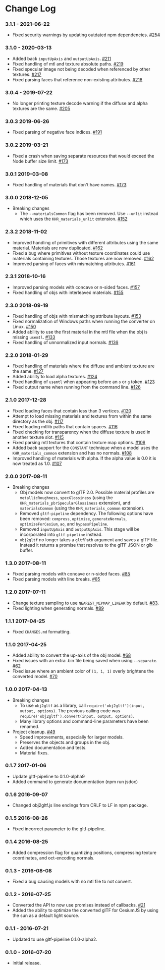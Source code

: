 Change Log
==========

### 3.1.1 - 2021-06-22

* Fixed security warnings by updating outdated npm dependencies. [#254](https://github.com/CesiumGS/obj2gltf/pull/254)

### 3.1.0 - 2020-03-13

* Added back `inputUpAxis` and `outputUpAxis`. [#211](https://github.com/CesiumGS/obj2gltf/pull/211)
* Fixed handling of mtl and texture absolute paths. [#219](https://github.com/CesiumGS/obj2gltf/pull/219)
* Fixed specular image not being decoded when referenced by other textures. [#217](https://github.com/CesiumGS/obj2gltf/pull/217)
* Fixed parsing faces that reference non-existing attributes. [#218](https://github.com/CesiumGS/obj2gltf/pull/218)

### 3.0.4 - 2019-07-22

* No longer printing texture decode warning if the diffuse and alpha textures are the same. [#205](https://github.com/CesiumGS/obj2gltf/pull/205)

### 3.0.3 2019-06-26

* Fixed parsing of negative face indices. [#191](https://github.com/CesiumGS/obj2gltf/pull/191)

### 3.0.2 2019-03-21

* Fixed a crash when saving separate resources that would exceed the Node buffer size limit. [#173](https://github.com/CesiumGS/obj2gltf/pull/173)

### 3.0.1 2019-03-08

* Fixed handling of materials that don't have names. [#173](https://github.com/CesiumGS/obj2gltf/pull/173)

### 3.0.0 2018-12-05

* Breaking changes
    * The `--materialsCommon` flag has been removed. Use `--unlit` instead which uses the `KHR_materials_unlit` extension. [#152](https://github.com/CesiumGS/obj2gltf/pull/152)

### 2.3.2 2018-11-02

* Improved handling of primitives with different attributes using the same material. Materials are now duplicated. [#162](https://github.com/CesiumGS/obj2gltf/pull/162)
* Fixed a bug where primitives without texture coordinates could use materials containing textures. Those textures are now removed. [#162](https://github.com/CesiumGS/obj2gltf/pull/162)
* Improved parsing of faces with mismatching attributes. [#161](https://github.com/CesiumGS/obj2gltf/pull/161)

### 2.3.1 2018-10-16

* Improved parsing models with concave or n-sided faces. [#157](https://github.com/CesiumGS/obj2gltf/pull/157)
* Fixed handling of objs with interleaved materials. [#155](https://github.com/CesiumGS/obj2gltf/pull/155)

### 2.3.0 2018-09-19

* Fixed handling of objs with mismatching attribute layouts. [#153](https://github.com/CesiumGS/obj2gltf/pull/153)
* Fixed normalization of Windows paths when running the converter on Linux. [#150](https://github.com/CesiumGS/obj2gltf/pull/150)
* Added ability to use the first material in the mtl file when the obj is missing `usemtl`. [#133](https://github.com/CesiumGS/obj2gltf/pull/133)
* Fixed handling of unnormalized input normals. [#136](https://github.com/CesiumGS/obj2gltf/pull/136)

### 2.2.0 2018-01-29

* Fixed handling of materials where the diffuse and ambient texture are the same. [#127](https://github.com/CesiumGS/obj2gltf/pull/127)
* Added ability to load alpha textures. [#124](https://github.com/CesiumGS/obj2gltf/pull/124)
* Fixed handling of `usemtl` when appearing before an `o` or `g` token. [#123](https://github.com/CesiumGS/obj2gltf/pull/123)
* Fixed output name when running from the command line. [#126](https://github.com/CesiumGS/obj2gltf/pull/126)

### 2.1.0 2017-12-28

* Fixed loading faces that contain less than 3 vertices. [#120](https://github.com/CesiumGS/obj2gltf/pull/120)
* Attempt to load missing materials and textures from within the same directory as the obj. [#117](https://github.com/CesiumGS/obj2gltf/pull/117)
* Fixed loading mtllib paths that contain spaces. [#116](https://github.com/CesiumGS/obj2gltf/pull/116)
* Fixed checking for transparency when the diffuse texture is used in another texture slot. [#115](https://github.com/CesiumGS/obj2gltf/pull/115)
* Fixed parsing mtl textures that contain texture map options. [#109](https://github.com/CesiumGS/obj2gltf/pull/109)
* Added back support for the `CONSTANT` technique when a model uses the `KHR_materials_common` extension and has no normals. [#108](https://github.com/CesiumGS/obj2gltf/pull/108)
* Improved handling of materials with alpha. If the alpha value is 0.0 it is now treated as 1.0. [#107](https://github.com/CesiumGS/obj2gltf/pull/107)

### 2.0.0 2017-08-11

* Breaking changes
    * Obj models now convert to glTF 2.0. Possible material profiles are `metallicRoughness`, `specGlossiness` (using the `KHR_materials_pbrSpecularGlossiness` extension), and `materialsCommon` (using the `KHR_materials_common` extension).
    * Removed `gltf-pipeline` dependency. The following options have been removed: `compress`, `optimize`, `generateNormals`, `optimizeForCesium`, `ao`, and `bypassPipeline`.
    * Removed `inputUpAxis` and `outputUpAxis`. This stage will be incorporated into `gltf-pipeline` instead.
    * `obj2gltf` no longer takes a `gltfPath` argument and saves a glTF file. Instead it returns a promise that resolves to the glTF JSON or glb buffer.

### 1.3.0 2017-08-11

* Fixed parsing models with concave or n-sided faces. [#85](https://github.com/CesiumGS/obj2gltf/pull/85)
* Fixed parsing models with line breaks. [#85](https://github.com/CesiumGS/obj2gltf/pull/85)

### 1.2.0 2017-07-11

* Change texture sampling to use `NEAREST_MIPMAP_LINEAR` by default. [#83](https://github.com/CesiumGS/obj2gltf/pull/83).
* Fixed lighting when generating normals. [#89](https://github.com/CesiumGS/obj2gltf/pull/89)

### 1.1.1 2017-04-25

* Fixed `CHANGES.md` formatting.

### 1.1.0 2017-04-25

* Added ability to convert the up-axis of the obj model. [#68](https://github.com/CesiumGS/obj2gltf/pull/68)
* Fixed issues with an extra .bin file being saved when using `--separate`. [#62](https://github.com/CesiumGS/obj2gltf/pull/62)
* Fixed issue where an ambient color of `[1, 1, 1]` overly brightens the converted model. [#70](https://github.com/CesiumGS/obj2gltf/pull/70)

### 1.0.0 2017-04-13

* Breaking changes
    * To use `obj2gltf` as a library, call `require('obj2gltf')(input, output, options)`. The previous calling code was `require('obj2gltf').convert(input, output, options)`.
    * Many library options and command-line parameters have been renamed.
* Project cleanup. [#49](https://github.com/CesiumGS/obj2gltf/pull/49)
    * Speed improvements, especially for larger models.
    * Preserves the objects and groups in the obj.
    * Added documentation and tests.
    * Material fixes.

### 0.1.7 2017-01-06

* Update gltf-pipeline to 0.1.0-alpha9
* Added command to generate documentation (npm run jsdoc)

### 0.1.6 2016-09-07

* Changed obj2gltf.js line endings from CRLF to LF in npm package.

### 0.1.5 2016-08-26

* Fixed incorrect parameter to the gltf-pipeline.

### 0.1.4 2016-08-25

* Added compression flag for quantizing positions, compressing texture coordinates, and oct-encoding normals.

### 0.1.3 - 2016-08-08

* Fixed a bug causing models with no mtl file to not convert.

### 0.1.2 - 2016-07-25

* Converted the API to now use promises instead of callbacks. [#21](https://github.com/CesiumGS/OBJ2GLTF/pull/21)
* Added the ability to optimize the converted glTF for CesiumJS by using the sun as a default light source.

### 0.1.1 - 2016-07-21

* Updated to use gltf-pipeline 0.1.0-alpha2.

### 0.1.0 - 2016-07-20

* Initial release.
